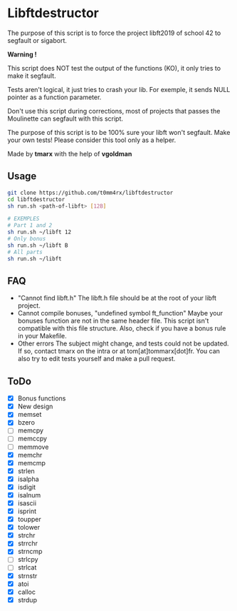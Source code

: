 # Libftdestructor

The purpose of this script is to force the project libft2019 of school 42 to segfault or sigabort.

**Warning !**

This script does NOT test the output of the functions (KO), it only tries to make it segfault.

Tests aren't logical, it just tries to crash your lib. For exemple, it sends NULL pointer as a function parameter.

Don't use this script during corrections, most of projects that passes the Moulinette can segfault with this script.

The purpose of this script is to be 100% sure your libft won't segfault.
Make your own tests! Please consider this tool only as a helper.

Made by **tmarx** with the help of **vgoldman**

## Usage
```sh
git clone https://github.com/t0mm4rx/libftdestructor
cd libftdestructor
sh run.sh <path-of-libft> [12B]

# EXEMPLES
# Part 1 and 2
sh run.sh ~/libft 12
# Only bonus
sh run.sh ~/libft B
# All parts
sh run.sh ~/libft
```

## FAQ
- "Cannot find libft.h"
  The libft.h file should be at the root of your libft project.
- Cannot compile bonuses, "undefined symbol ft_function"
  Maybe your bonuses function are not in the same header file. This script isn't compatible with this file structure. Also, check if you have a bonus rule in your Makefile.
- Other errors
  The subject might change, and tests could not be updated. If so, contact tmarx on the intra or at tom[at]tommarx[dot]fr. You can also try to edit tests yourself and make a pull request.

## ToDo
- [x] Bonus functions
- [x] New design
- [x] memset
- [x] bzero
- [ ] memcpy
- [ ] memccpy
- [ ] memmove
- [x] memchr
- [x] memcmp
- [x] strlen
- [x] isalpha
- [x] isdigit
- [x] isalnum
- [x] isascii
- [x] isprint
- [x] toupper
- [x] tolower
- [x] strchr
- [x] strrchr
- [x] strncmp
- [ ] strlcpy
- [ ] strlcat
- [x] strnstr
- [x] atoi
- [x] calloc
- [x] strdup

